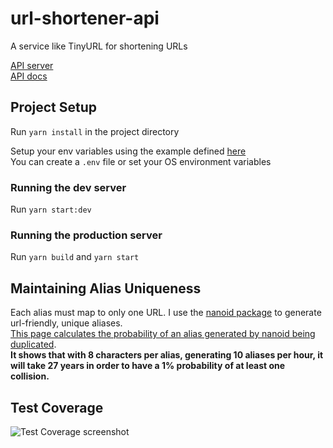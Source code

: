 # url-shortener-api
A service like TinyURL for shortening URLs

[API server](https://novo-url-shortener.herokuapp.com/)  
[API docs](https://novo-url-shortener.herokuapp.com/docs/)

## Project Setup
Run `yarn install` in the project directory  
  
Setup your env variables using the example defined [here](https://github.com/Eunovo/url-shortener-api/blob/main/env.example)  
You can create a `.env` file or set your OS environment variables  

### Running the dev server
Run `yarn start:dev`

### Running the production server
Run `yarn build` and `yarn start`

## Maintaining Alias Uniqueness
Each alias must map to only one URL. I use the [nanoid package](https://github.com/ai/nanoid#readme) to generate url-friendly, unique aliases.  
[This page calculates the probability of an alias generated by nanoid being duplicated](https://zelark.github.io/nano-id-cc/).  
**It shows that with 8 characters per alias, generating 10 aliases per hour, it will take 27 years in order to have a 1% probability of at least one collision.**

## Test Coverage
![Test Coverage screenshot](https://lh3.googleusercontent.com/MyQJt8Wtg-x2OazvsqN8DEkdwmhFpMAXer2oip5rIjspov0uSU-dn9lTK85w-80PCPNkkEcjSXbnpj-USJGZ=w924-h902-rw)

